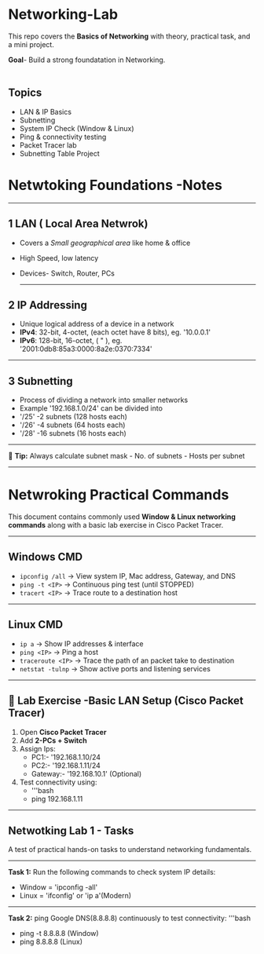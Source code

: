 # Networking-Lab
This repo covers the **Basics of Networking** with theory, practical task, and a mini project.  

**Goal**- Build a strong foundatation in Networking.
<br>
<br>
## Topics 
- LAN & IP Basics
- Subnetting 
- System IP Check (Window & Linux)
- Ping & connectivity testing
- Packet Tracer lab
- Subnetting Table Project

# Netwtoking Foundations -Notes  

---

## 1 LAN ( Local Area Netwrok)
- Covers a *Small geographical area* like home & office
- High Speed, low latency
- Devices- Switch, Router, PCs

  ---
## 2 IP Addressing
- Unique logical address of a device in a network
- **IPv4**: 32-bit, 4-octet, (each octet have 8 bits), eg. '10.0.0.1'
- **IPv6**: 128-bit, 16-octet, ( " ), eg. '2001:0db8:85a3:0000:8a2e:0370:7334'

---
## 3 Subnetting
- Process of dividing a network into smaller networks
- Example '192.168.1.0/24' can be divided into
- '/25' -2 subnets (128 hosts each)
- '/26' -4 subnets (64 hosts each)
- '/28' -16 subnets (16 hosts each)

---

📌 **Tip:** Always calculate subnet mask - No. of subnets - Hosts per subnet  

---

# Netwroking Practical Commands


This document contains commonly used **Window & Linux networking commands** along with a basic lab exercise in Cisco Packet Tracer.

---

## Windows CMD
- `ipconfig /all`  -> View system IP, Mac address, Gateway, and DNS
- `ping -t <IP>`   -> Continuous ping test (until STOPPED)
- `tracert <IP>`   -> Trace route to a destination host

---

## Linux CMD
- `ip a`       -> Show IP addresses & interface
- `ping <IP>`   -> Ping a host
- `traceroute <IP>` -> Trace the path of an packet take to destination
- `netstat -tulnp`  -> Show active ports and listening services

---

## 🧪 Lab Exercise -Basic LAN Setup (Cisco Packet Tracer)

1. Open **Cisco Packet Tracer**
2. Add **2-PCs + Switch**
3. Assign Ips:
   - PC1:- '192.168.1.10/24
   - PC2:- '192.168.1.11/24
   - Gateway:- '192.168.10.1' (Optional)
4. Test connectivity using:
   - '''bash
   - ping 192.168.1.11

---

## Netwotking Lab 1 - Tasks

A test of practical hands-on tasks to understand networking fundamentals.

---

**Task 1:**
Run the following commands to check system IP details:
 - Window = 'ipconfig -all'
 - Linux = 'ifconfig' or 'ip a'(Modern)

---

**Task 2:**
ping Google DNS(8.8.8.8) continuously to test connectivity:
'''bash  
- ping -t 8.8.8.8    (Window)
- ping 8.8.8.8       (Linux)
